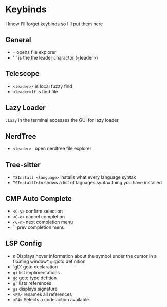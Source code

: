 # Keybinds

I know I'll forget keybinds so I'll put them here

## General

* `-` opens file explorer
* ' ' is the the leader charactor (\<leader\>)

## Telescope

* `<leader>/` is local fuzzy find
* `<leader>ff` is find file

## Lazy Loader
`:Lazy` in the terminal accesses the GUI for lazy loader 

## NerdTree
* `<leader>-` open nerdtree file explorer

## Tree-sitter
* `TSInstall <language>` installs what every language syntax
* `TSInstallInfo` shows a list of laguages syntax thing you have installed

## CMP Auto Complete
* `<C-y>` confirm selection
* `<C-e>` cancel completion
* `<C-n>` next completion menu
* `<C-p>' prev completion menu 

## LSP Config
* `K` Displays hover information about the symbol under the cursor in a floating window* `gd`goto definition
* `gD' goto declaration
* `gi` list implimentations
* `go` goto type defition
* `gr` lists references
* `gs` displays signature
* `<F2>` renames all references
* `<F4>` Selects a code action available

